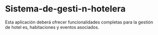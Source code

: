 # Sistema-de-gesti-n-hotelera
Esta aplicación deberá ofrecer funcionalidades completas para la gestión de hotel es, habitaciones y eventos asociados.
